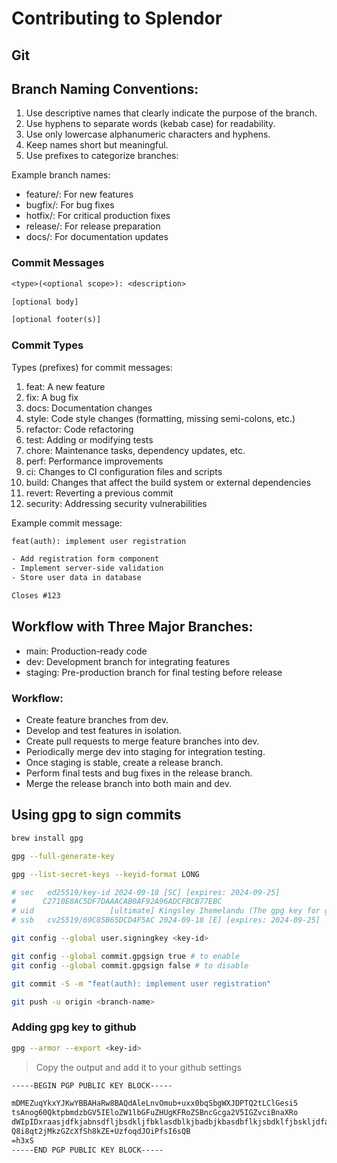 # Contributing to Splendor

## Git

## Branch Naming Conventions:

1. Use descriptive names that clearly indicate the purpose of the branch.
2. Use hyphens to separate words (kebab case) for readability.
3. Use only lowercase alphanumeric characters and hyphens.
4. Keep names short but meaningful.
5. Use prefixes to categorize branches:

Example branch names:

- feature/: For new features
- bugfix/: For bug fixes
- hotfix/: For critical production fixes
- release/: For release preparation
- docs/: For documentation updates

### Commit Messages

```txt
<type>(<optional scope>): <description>

[optional body]

[optional footer(s)]
```

### Commit Types

Types (prefixes) for commit messages:

1. feat: A new feature
2. fix: A bug fix
3. docs: Documentation changes
4. style: Code style changes (formatting, missing semi-colons, etc.)
5. refactor: Code refactoring
6. test: Adding or modifying tests
7. chore: Maintenance tasks, dependency updates, etc.
8. perf: Performance improvements
9. ci: Changes to CI configuration files and scripts
10. build: Changes that affect the build system or external dependencies
11. revert: Reverting a previous commit
12. security: Addressing security vulnerabilities

Example commit message:

```txt
feat(auth): implement user registration

- Add registration form component
- Implement server-side validation
- Store user data in database

Closes #123
```

## Workflow with Three Major Branches:

- main: Production-ready code
- dev: Development branch for integrating features
- staging: Pre-production branch for final testing before release

### Workflow:

- Create feature branches from dev.
- Develop and test features in isolation.
- Create pull requests to merge feature branches into dev.
- Periodically merge dev into staging for integration testing.
- Once staging is stable, create a release branch.
- Perform final tests and bug fixes in the release branch.
- Merge the release branch into both main and dev.

## Using gpg to sign commits

```bash
brew install gpg
```

```bash
gpg --full-generate-key
```

```bash
gpg --list-secret-keys --keyid-format LONG

# sec   ed25519/key-id 2024-09-18 [SC] [expires: 2024-09-25]
#      C2710E8AC5DF7DAAACAB0AF92A96ADCFBCB77EBC
# uid                 [ultimate] Kingsley Ihemelandu (The gpg key for github) <kijuchihe@gmail.com>
# ssb   cv25519/69C85B65DCD4F5AC 2024-09-18 [E] [expires: 2024-09-25]
```

```bash
git config --global user.signingkey <key-id>
```

```bash
git config --global commit.gpgsign true # to enable
git config --global commit.gpgsign false # to disable
```

```bash
git commit -S -m "feat(auth): implement user registration"
```

```bash
git push -u origin <branch-name>
```

### Adding gpg key to github

```bash
gpg --armor --export <key-id>
```

> Copy the output and add it to your github settings

```txt
-----BEGIN PGP PUBLIC KEY BLOCK-----

mDMEZuqYkxYJKwYBBAHaRw8BAQdAleLnvOmub+uxx0bqSbgWXJDPTQ2tLClGesi5
tsAnog60QktpbmdzbGV5IEloZW1lbGFuZHUgKFRoZSBncGcga2V5IGZvciBnaXRo
dWIpIDxraasjdfkjabnsdfljbsdkljfbklasdblkjbadbjkbasdbflkjsbdklfjbskljdfakdjflkjasdl;kfjlksdjfl;jasd;lkfjs;ldkjf;alksdflkjgjbsdkjgdsjkfhshdlkfjsld;jflakjdskjljdlkyfipwquiueuirpoiehasdnkjflasdklfjbaskjdbfklajsdbnkfjabsdkjbakjdsblkjabsdlkjbksdjbakjdsbkljabdslkjblaksjdfbklbdfkljbajksdfkljbsdkjfbaskjdhflajksdyuewhuihailjdhyiuayrareiauyiuayiouyouyouyoaurewtheonohtatirwN5gEAhLlc731Ykxf2MpG+MevCWXeuO7BiiQ8DLRmcgpxt1hEA/jcx
Q8i8qt2jMkzGZcXfSh8kZE+UzfoqdJOiPfsI6sQB
=h3xS
-----END PGP PUBLIC KEY BLOCK-----
```
